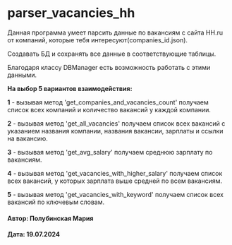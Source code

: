 # parser_vacancies_hh

Данная программа умеет парсить данные по вакансиям с сайта HH.ru от компаний,
которые тебя интересуют(companies_id.json).

Создавать БД и сохранять все данные в соответствующие таблицы.

Благодаря классу DBManager есть возможность работать с этими данными. 

**На выбор 5 вариантов взаимодействия:**

**1** - вызывая метод 'get_companies_and_vacancies_count' получаем список всех компаний 
и количество вакансий у каждой компании.

**2** - вызывая метод 'get_all_vacancies' получаем список всех вакансий с указанием названия компании,
названия вакансии, зарплаты и ссылки на вакансию.

**3** - вызывая метод 'get_avg_salary' получаем среднюю зарплату по вакансиям.

**4** - вызывая метод 'get_vacancies_with_higher_salary' получаем список всех вакансий, 
у которых зарплата выше средней по всем вакансиям.

**5** - вызывая метод 'get_vacancies_with_keyword' получаем список всех вакансий по ключевым словам.

#### Автор: Полубинская Мария
#### Дата: 19.07.2024
